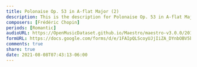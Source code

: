 ```yaml
---
title: Polonaise Op. 53 in A-flat Major (2)
description: This is the description for Polonaise Op. 53 in A-flat Major by Frédéric Chopin
composers: [Frédéric Chopin]
periods: [Romantic]
audioURL: https://OpenMusicDataset.github.io/Maestro/maestro-v3.0.0/2011/MIDI-Unprocessed_22_R2_2011_MID--AUDIO_R2-D5_11_Track11_wav.midi
formURL: https://docs.google.com/forms/d/e/1FAIpQLScoyUJjIiZA_DYnbOBV5bJW7na4StZIYTGG7ac5Op7tL3nvbA/viewform
comments: true
share: true
date: 2021-08-08T07:43:13-06:00
---
```

